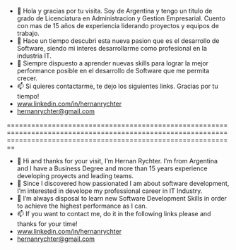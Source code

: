 -  👋 Hola y gracias por tu visita. Soy de Argentina y tengo un titulo de grado de Licenciatura en Administracion y Gestion Empresarial. Cuento con mas de 15 años de experiencia liderando proyectos y equipos de trabajo.
- 👀 Hace un tiempo descubri esta nueva pasion que es el desarrollo de Software, siendo mi interes desarrollarme como profesional en la industria IT.
- 🌱 Siempre dispuesto a aprender nuevas skills para lograr la mejor performance posible en el desarrollo de Software que me permita crecer.
- 📫 Si quieres contactarme, te dejo los siguientes links. Gracias por tu tiempo! 
- www.linkedin.com/in/hernanrychter
- hernanrychter@gmail.com


====================================================================================================================================================================


- 👋 Hi and thanks for your visit, I’m Hernan Rychter. I’m from Argentina and I have a Business Degree and more than 15 years experience developing proyects and leading teams.
- 👀 Since I discovered how passionated I am about software development, I’m interested in develope my professional career in IT Industry.
- 🌱 I’m always disposal to learn new Software Development Skills in order to achieve the highest performance as I can.
- 📫 If you want to contact me, do it in the following links please and thanks for your time! 
- www.linkedin.com/in/hernanrychter
- hernanrychter@gmail.com
